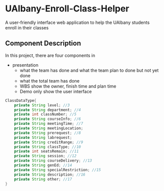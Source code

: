 # UAlbany-Enroll-Class-Helper
A user-friendly interface web application to help the UAlbany students enroll in their classes



## Component Description

In this project, there are four components in







































- presentation
  - what the team has done and what the team plan to done but not yet done
  - what the total team has done
  - WBS show the owner, finish time and plan time
  - Demo only show the user interface



```java
ClassDataType{
    private String level; //3
    private String department; //4
    private int classNumber; //5
    private String courseInfo; //6
    private String meetingTime; //7
    private String meetingLocation;
    private String prerequest; //8
    private String labrequest;
    private String creditRange; //9
    private String classType; //10
    private int seatsRemain; //11
    private String session; //12
    private String courseDelivery; //13
    private String genEd; //14
    private String specialRestriction; //15
    private String description; //16
    private String other; //17 
}
```

